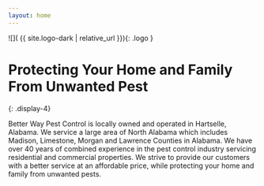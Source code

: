 ```yaml
---
layout: home
---
```


![]( {{ site.logo-dark | relative_url }}){: .logo }

# Protecting Your Home and Family From Unwanted Pest
{: .display-4}

Better Way Pest Control is locally owned and operated in Hartselle, Alabama. We service a large area of North Alabama which includes Madison, Limestone, Morgan and Lawrence Counties in Alabama. We have over 40 years of combined experience in the pest control industry servicing residential and commercial properties. We strive to provide our customers with a better service at an affordable price, while protecting your home and family from unwanted pests.
